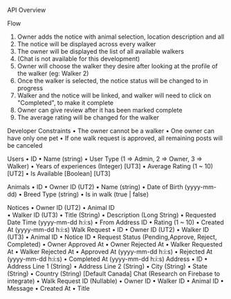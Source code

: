 API Overview

Flow
1.	Owner adds the notice with animal selection, location description and all 
2.	The notice will be displayed across every walker 
3.	The owner will be displayed the list of all available walkers 
4.	(Chat is not available for this development) 
5.	Owner will choose the walker they desire after looking at the profile of the walker (eg: Walker 2) 
6.	Once the walker is selected, the notice status will be changed to in progress 
7.	Walker and the notice will be linked, and walker will need to click on "Completed", to make it complete 
8.	Owner can give review after it has been marked complete 
9.	The average rating will be changed for the walker

Developer Constraints
•	The owner cannot be a walker 
•	One owner can have only one pet
•	If one walk request is approved, all remaining posts will be canceled

Users
•	ID
•	Name (string)
•	User Type (1 => Admin, 2 => Owner, 3 => Walker)
•	Years of experiences (Integer) [UT3]
•	Average Rating (1 ~ 10) [UT2] 
•	Is Available [Boolean] [UT3]

Animals
•	ID
•	Owner ID (UT2)
•	Name (string)
•	Date of Birth (yyyy-mm-dd)
•	Breed Type (string)
•	Is in walk (true | false)

Notices
•	Owner ID (UT2)
•	Animal ID	
•	Walker ID (UT3)
•	Title (String)
•	Description (Long String)
•	Requested Date Time (yyyy-mm-dd h:i:s)
•	From Address ID
•	Rating (1 ~ 10)
•	Created At (yyyy-mm-dd h:i:s)
Walk Request
•	ID
•	Owner ID (UT2)
•	Walker ID (UT3)
•	Animal ID
•	Notice ID
•	Request Status (Pending,Approve, Reject, Completed)
•	Owner Approved At
•	Owner Rejected At
•	Walker Requested At
•	Walker Rejected At
•	Approved At (yyyy-mm-dd h:i:s)
•	Rejected At (yyyy-mm-dd h:i:s)
•	Completed At (yyyy-mm-dd h:i:s)
Address
•	ID
•	Address Line 1 (String)
•	Address Line 2 (String)
•	City (String)
•	State (String)
•	Country (String) [Default Canada]
Chat (Research on Firebase to integrate)
•	Walk Request ID (Nullable)
•	Owner ID
•	Walker ID
•	Animal ID
•	Message
•	Created At
•	Title 
